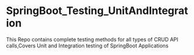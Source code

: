 # SpringBoot_Testing_UnitAndIntegration
This Repo contains complete testing methods for all types of CRUD API calls,Covers Unit and Integration testing of SpringBoot Applications
